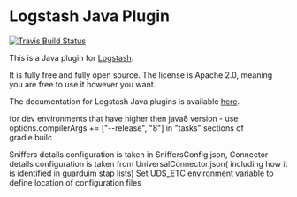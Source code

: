 # Logstash Java Plugin

[![Travis Build Status](https://travis-ci.org/logstash-plugins/logstash-output-java_output_example.svg)](https://travis-ci.org/logstash-plugins/logstash-output-java_output_example)

This is a Java plugin for [Logstash](https://github.com/elastic/logstash).

It is fully free and fully open source. The license is Apache 2.0, meaning you are free to use it however you want.

The documentation for Logstash Java plugins is available [here](https://www.elastic.co/guide/en/logstash/6.7/contributing-java-plugin.html).

for dev environments that have higher then java8 version - use options.compilerArgs += ["--release", "8"] in "tasks" sections of gradle.builc

Sniffers details configuration is taken in SniffersConfig.json,
Connector details configuration is taken from UniversalConnector.json( including how it is identified in guarduim stap lists)
Set UDS_ETC environment variable to define location of configuration files